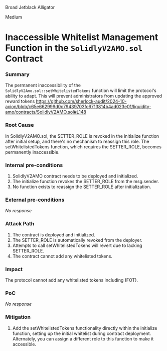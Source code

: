 Broad Jetblack Alligator

Medium

# Inaccessible Whitelist Management Function in the `SolidlyV2AMO.sol` Contract

### Summary

The permanent inaccessibility of the `SolidlyV2Amo.sol::setWhitelistedTokens` function will limit the protocol's ability to adapt. This will prevent administrators from updating the approved reward tokens
https://github.com/sherlock-audit/2024-10-axion/blob/c65e662999d0c79439703fc6713814b4ad023e01/liquidity-amo/contracts/SolidlyV2AMO.sol#L148

### Root Cause

In SolidlyV2AMO.sol, the SETTER_ROLE is revoked in the initialize function after initial setup, and there's no mechanism to reassign this role. The setWhitelistedTokens function, which requires the SETTER_ROLE, becomes permanently inaccessible.

### Internal pre-conditions

1. SolidlyV2AMO contract needs to be deployed and initialized.
2. The initialize function revokes the SETTER_ROLE from the msg.sender.
3. No function exists to reassign the SETTER_ROLE after initialization.

### External pre-conditions

_No response_

### Attack Path

1. The contract is deployed and initialized.  
2. The SETTER_ROLE is automatically revoked from the deployer.  
3. Attempts to call setWhitelistedTokens will revert due to lacking SETTER_ROLE.  
4. The contract cannot add any whitelisted tokens.

### Impact

The protocol cannot add any whitelisted tokens including (FOT).

### PoC

_No response_

### Mitigation

1. Add the setWhitelistedTokens functionality directly within the initialize function, setting up the initial whitelist during contract deployment.
Alternately, you can assign a different role to this function to make it accessible.
